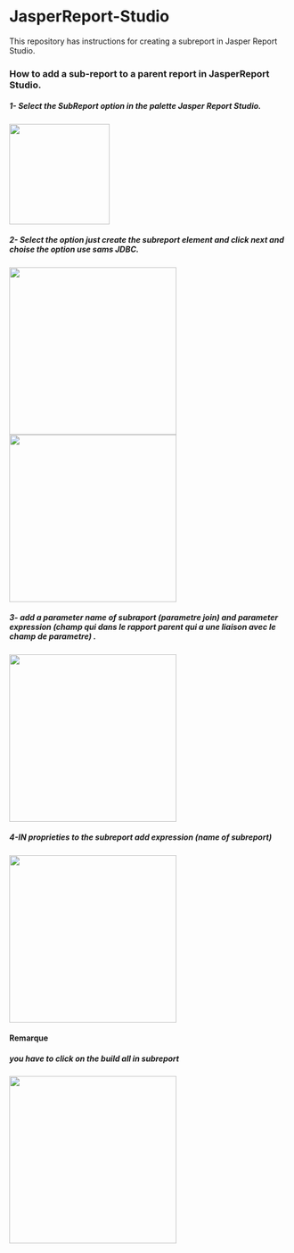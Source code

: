 # JasperReport-Studio
This repository has instructions for creating a subreport in Jasper Report Studio.
<h3>How to add a sub-report to a parent report in JasperReport Studio.</h3>
<h5>1- Select the SubReport option in the palette Jasper Report Studio.</h5>

<img src="https://github.com/user-attachments/assets/42b61fed-6f6a-4618-a7bd-c6a61f2d0f89" width="180" />

<h5>2- Select the option just create the subreport element and click next and choise the option use sams JDBC.</h5>

<img src="https://github.com/user-attachments/assets/945f3500-ca3e-4c2b-b6ba-a96b4afda758" width="300" />

<img src="https://github.com/user-attachments/assets/d6077ab6-6101-47e8-a766-bae810a5e338" width="300" />
<h5>3- add a parameter name of subraport (parametre join) and parameter expression (champ qui dans le rapport parent qui a une liaison avec le champ de parametre) .</h5>
<img src="https://github.com/user-attachments/assets/6f333bba-0def-4d00-a26c-2991cb9b66ce" width="300" />
<h5>4-IN proprieties to the subreport add expression (name of subreport)</h5>
<img src="https://github.com/user-attachments/assets/f08d68a0-e987-4e83-b244-7daa59c59cb0" width="300" />
<h4> Remarque </h4>
<h5>you have to click on the build all in subreport</h5>
<img src="https://github.com/user-attachments/assets/5b0aa1b8-53bb-485e-9d95-06cc8c93b17f" width="300" />

